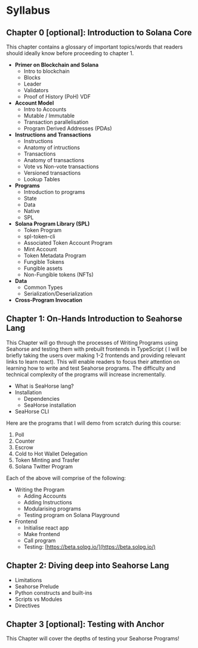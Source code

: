 # Syllabus

## Chapter 0 [optional]: Introduction to Solana Core
This chapter contains a glossary of important topics/words that readers should ideally know before proceeding to chapter 1.
- **Primer on Blockchain and Solana**
    - Intro to blockchain
    - Blocks
    - Leader
    - Validators
    - Proof of History (PoH) VDF
- **Account Model**
    - Intro to Accounts
    - Mutable / Immutable
    - Transaction parallelisation
    - Program Derived Addresses (PDAs)
- ****Instructions and Transactions****
    - Instructions
    - Anatomy of intructions
    - Transactions
    - Anatomy of transactions
    - Vote vs Non-vote transactions
    - Versioned transactions
    - Lookup Tables
- **Programs**
    - Introduction to programs
    - State
    - Data
    - Native
    - SPL
- **Solana Program Library (SPL)**
    - Token Program
    - spl-token-cli
    - Associated Token Account Program
    - Mint Account
    - Token Metadata Program
    - Fungible Tokens
    - Fungible assets
    - Non-Fungible tokens (NFTs)
- **Data**
    - Common Types
    - Serialization/Deserialization
- **Cross-Program Invocation**

## Chapter 1: On-Hands Introduction to Seahorse Lang
This Chapter will go through the processes of Writing Programs using Seahorse and testing them with prebuilt frontends in TypeScript ( I will be briefly taking the users over making 1-2 frontends and providing relevant links to learn react). This will enable readers to focus their attention on learning how to write and test Seahorse programs. The difficulty and technical complexity of the programs will increase incrementally.

- What is SeaHorse lang?
- Installation
    - Dependencies
    - SeaHorse installation
- SeaHorse CLI

 

Here are the programs that I will demo from scratch during this course:

1. Poll
2. Counter
3. Escrow
4. Cold to Hot Wallet Delegation
5. Token Minting and Trasfer
6. Solana Twitter Program

Each of the above will comprise of the following:

- Writing the Program
    - Adding Accounts
    - Adding Instructions
    - Modularising programs
    - Testing program on Solana Playground
- Frontend
    - Initialise react app
    - Make frontend
    - Call program
    - Testing: [https://beta.solpg.io/](https://beta.solpg.io/)

## Chapter 2: Diving deep into Seahorse Lang

- Limitations
- Seahorse Prelude
- Python constructs and built-ins
- Scripts vs Modules
- Directives

## Chapter 3 [optional]: Testing with Anchor
This Chapter will cover the depths of testing your Seahorse Programs!

